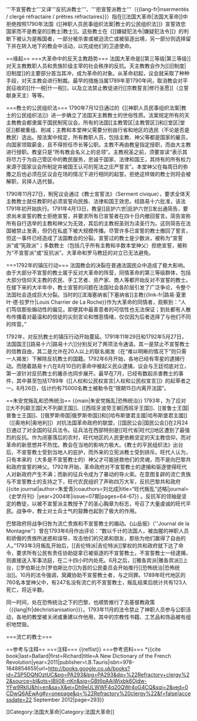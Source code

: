 '''不宣誓教士'''又译'''反抗派教士'''、'''拒宣誓派教士'''（{{lang-fr|insermentés / clergé réfractaire / prêtres réfractaires}}）指在[[法国大革命|法国大革命]]中拒绝按照1790年法国《[[神职人员民事组织法案|教士的公民组织法]]》宣誓效忠国家而不是教皇的[[教士|教士]]。这些教士在《[[嫌疑犯法令|嫌疑犯法令]]》的判断下被认为是叛国者，一部分被杀害或被迫流亡或被驱逐出境，另一部分则选择留下并在转入地下的教会中活动，以完成他们的卫道使命。

==缘起==
===大革命中的反天主教趋势===
法国大革命是[[第三等级|第三等级]]对天主教教职人员和贵族阶级主宰的社会秩序的反抗。天主教教会作为[[旧制度|旧制度]]的主要部分首当其冲，成为革命的对象。从革命初起，议会就采取了种种手段，对天主教会进行制裁。最早的措施当属1789年至1790年间，取消教会对平民征收的[[什一税|什一税]]，以及立法禁止教徒进行[[宗教誓言|修行圣愿]]（立誓献身天主）等等。

===教士的公民组织法===
1790年7月12日通过的《[[神职人员民事组织法案|教士的公民组织法]]》进一步确立了法国天主教教士的世俗性质。法案规定所有的天主教教会都隶属于国民制宪议会。所有的法国[[主教管区|主教管区]]和[[堂区|堂区]]都被重组、削减；主教和本堂神父需要分别由行省和地区的选民（不论是否是教民）选出。按法案中规定，所有教职人员，包括主教、神父等都是国家的雇员，向国家领取薪金，且不得担任市长等公职。主教不再由教皇指定授职，而由大主教进行授职。教皇只是“所有教会名义上的总领”。主教祝圣之前，须要宣读“表示其将尽力于为自己管区中的教民服务，忠诚于国家、法律和国王，其持有的所有权力来源于国家议会所制定并被国王认可的宪法之庄严誓言”。本堂神父在每周日的弥撒之后也必须在区议会在场的情况下进行相同的起誓。拒绝这样做的教士则将会被解职，另择人选代替。

1790年11月27日，制宪议会通过《教士宣誓法》（Serment civique），要求全体天主教教士就任教职时必须宣誓向民族、法律和国王效忠。经路易十六批准，该法1791年初开始执行。1791年4月13日，教皇[[庇护六世|庇护六世]]发出通简告，要求尚未宣誓的教士拒绝宣誓，并要求所有已宣誓者在四十日内撤回誓言。简告宣称所有自行选举的主教和神父为无效，其后的主教祝圣则为渎圣行为。这则简告在法国被禁止发表，但仍在私底下被大规模传播。尽管许多已宣誓的教士撤回了誓言，但这一事件已经造成了法国教会的分裂。宣誓过的教士是少数派，被称为“宣誓派”或“宪政派”；多数教士（包括几乎所有主教和半数本堂神父）拒绝宣誓，被称为“不宣誓派”或“反抗派”。大革命和罗马教廷的对立已无法避免。

===1792年的镇压行动===
法国教会的决裂在普通法国民众中造成了极大影响。由于大部分不宣誓的教士属于反对大革命的阵营，同情革命的第三等级群体，包括大部分信仰天主教的农民、手工艺者、资产家、商人等都开始反对不宣誓的教士。在接下来的大半年中，教士宣誓的问题在法国社会各阶层引发了广泛争论，令整个法国社会造成巨大分裂。当时的[[滨海塞纳省|下塞纳省]]主教{{link-fr|路易·夏里叶·德·拉罗什|Louis Charrier de La Roche}}作为大革命的同情者，观察到：“人们笃信那些煽动性的偏见，即便其中最善意者的可信性也无法保证；到处都有人散布传播着对最温和的信徒的尖刻言论和憎恶情绪，仅仅因为后者选择了与他们不同的阵营。”

1792年，对反抗教士的镇压行动开始蔓延。1791年11年29日和1792年5月27日，法国国王[[路易十六|路易十六]]分别反对了两项法令通请。其一是禁止不宣誓教士的信教自由，其二是允许在20人以上的联名揭发（在“难以明晰的情况下”则只需一人揭发）下解除反抗教士的国籍。1792年6月开始，各地已经有零星的逮捕行动。而随着路易十六在8月10日的革命中被起义民众逮捕，议会与王廷彻底对立，第一波针对反抗教士的屠杀也同步展开。最早在7月，已经有数起杀害教士的事件，其中甚至包括1789年《[[人权和公民权宣言|人权和公民权宣言]]》的起草者之一。8月26日，估计约有75000名教士被勒令在“限期15日内离开法国”。

==朱安党叛乱和恐怖统治==
{{main|朱安党叛乱|恐怖统治}}
1793年，为了应对[[大不列颠王国|大不列颠王国]]、[[西班牙波旁王朝|西班牙王国]]、[[普鲁士王国|普鲁士王国]]、[[俄罗斯帝国|俄罗斯帝国]]和[[哈布斯堡君主國|哈布斯堡君主國]]（[[奥地利|奥地利]]）对抗法国革命政府的联盟，[[国民公会|国民公会]]在2月24日通过了对全国的征兵法令。征兵法在西部特别是[[旺代省|旺代]]地区遭到了最强烈的反抗。作为闭塞落后的农村，旺代地区的人民更依赖坚定的天主教信仰，而对革命的新思想并不热忱。教会在当地的影响力极大。《教士的平民组织法》出台后，不宣誓教士受到当地人的庇护，而外来的立宪派教士受到排斥。旺代人认为，只有本来的（大多是不宣誓教士的）神父才可能拯救他们的灵魂，而不是向巴黎共和政府宣誓的神父。1792年开始，革命政府对不宣誓教士的逮捕和驱逐使得旺代人对新政府产生不满；而新的征兵令成为了暴动的导火索。在意图复辟的流亡贵族与不宣誓教士的支持之下，旺代农民组织了声称四万大军，反抗巴黎共和政府<ref name="zl">{{cite journal|author=朱爱青|coauthors=刘北成|title=“旺代叛乱”述略|journal=《史学月刊》|year=2004年|issue=07期|pages=64-67}}</ref> 。反抗军的领袖是坚定的教徒，以被不宣誓派主教授予了的圣心胸章为标志，号召了大量虔诚的旺代平民。战争中，教士对士兵士气的鼓舞也起到了极大的作用。

巴黎政府将战争归咎为流亡贵族和不宣誓教士的煽动。《山岳报》（''Journal de la Montagne''）曾在1793年6月作出评论：“数以千计的法国人，被血腥的神职人员和骄傲的贵族所迷惑和误导，攻击他们的兄弟和朋友，那些为他们赢得了自由的人。”1793年3月叛乱开始后，[[吉伦特派|吉伦特派]]掌权的共和政府就下达了命令，要求所有公民有责任协助捉拿已被驱逐的不宣誓教士。不宣誓教士一经逮捕，则直接送入军事法庭，在二十四小时内处死。6月之后，[[雅各宾派|雅各宾派]]上台，[[罗伯斯比尔|罗伯斯比尔]]为首的公民委员会开始推行[[恐怖统治|恐怖统治]]。10月的法令强调，窝藏协助不宣誓教士者，与之同罪。1789年旺代地区的760名本堂神父中，有247名没有流亡的不宣誓教士，叛乱结束后统计共有123人死亡，将近半数。

同一时间，处在恐怖统治之下的巴黎，也顺势推行了去基督教政策（{{lang|fr|déchristianisation}}）。1793年11月的法令禁止了神职人员参与公职活动，各地的教堂被关闭或重建以作他用，其中的宗教性书籍、工艺品和饰品被有组织地焚毁。

===流亡的教士===

==参考与注释==
===注释===
{{reflist}}
===参考资料===
*{{cite book|last=Ballard|first=Richard|title=A New Dictionary of the French Revolution|year=2011|publisher=I.B.Tauris|isbn=978-1848854659|url=http://books.google.co.uk/books?id=ZSP5DQNOztUC&pg=PA293&lpg=PA293&dq=%22Refractory+clergy%22&source=bl&ots=IBli08-nKn&sig=GBt6pAAiWjxbk6Ojdw-YFw9RkIU&hl=en&sa=X&ei=Dh9eULWWF4q20QWr4oG4CQ&sqi=2&ved=0CDwQ6AEwAg#v=onepage&q=%22Refractory%20clergy%22&f=false|accessdate=22 September 2012|page=293}}

[[Category:法国大革命|Category:法国大革命]]